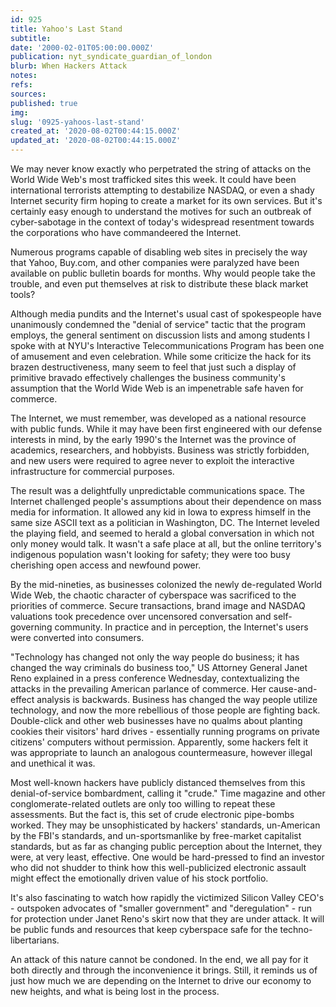 ```yaml
---
id: 925
title: Yahoo's Last Stand
subtitle: 
date: '2000-02-01T05:00:00.000Z'
publication: nyt_syndicate_guardian_of_london
blurb: When Hackers Attack
notes: 
refs: 
sources: 
published: true
img: 
slug: '0925-yahoos-last-stand'
created_at: '2020-08-02T00:44:15.000Z'
updated_at: '2020-08-02T00:44:15.000Z'
---
```

We may never know exactly who perpetrated the string of attacks on the World Wide Web's most trafficked sites this week. It could have been international terrorists attempting to destabilize NASDAQ, or even a shady Internet security firm hoping to create a market for its own services. But it's certainly easy enough to understand the motives for such an outbreak of cyber-sabotage in the context of today's widespread resentment towards the corporations who have commandeered the Internet.

Numerous programs capable of disabling web sites in precisely the way that Yahoo, Buy.com, and other companies were paralyzed have been available on public bulletin boards for months. Why would people take the trouble, and even put themselves at risk to distribute these black market tools?

Although media pundits and the Internet's usual cast of spokespeople have unanimously condemned the "denial of service" tactic that the program employs, the general sentiment on discussion lists and among students I spoke with at NYU's Interactive Telecommunications Program has been one of amusement and even celebration. While some criticize the hack for its brazen destructiveness, many seem to feel that just such a display of primitive bravado effectively challenges the business community's assumption that the World Wide Web is an impenetrable safe haven for commerce.

The Internet, we must remember, was developed as a national resource with public funds. While it may have been first engineered with our defense interests in mind, by the early 1990's the Internet was the province of academics, researchers, and hobbyists. Business was strictly forbidden, and new users were required to agree never to exploit the interactive infrastructure for commercial purposes.

The result was a delightfully unpredictable communications space. The Internet challenged people's assumptions about their dependence on mass media for information. It allowed any kid in Iowa to express himself in the same size ASCII text as a politician in Washington, DC. The Internet leveled the playing field, and seemed to herald a global conversation in which not only money would talk. It wasn't a safe place at all, but the online territory's indigenous population wasn't looking for safety; they were too busy cherishing open access and newfound power.

By the mid-nineties, as businesses colonized the newly de-regulated World Wide Web, the chaotic character of cyberspace was sacrificed to the priorities of commerce. Secure transactions, brand image and NASDAQ valuations took precedence over uncensored conversation and self-governing community. In practice and in perception, the Internet's users were converted into consumers.

"Technology has changed not only the way people do business; it has changed the way criminals do business too," US Attorney General Janet Reno explained in a press conference Wednesday, contextualizing the attacks in the prevailing American parlance of commerce. Her cause-and-effect analysis is backwards. Business has changed the way people utilize technology, and now the more rebellious of those people are fighting back. Double-click and other web businesses have no qualms about planting cookies their visitors' hard drives - essentially running programs on private citizens' computers without permission. Apparently, some hackers felt it was appropriate to launch an analogous countermeasure, however illegal and unethical it was.

Most well-known hackers have publicly distanced themselves from this denial-of-service bombardment, calling it "crude." Time magazine and other conglomerate-related outlets are only too willing to repeat these assessments. But the fact is, this set of crude electronic pipe-bombs worked. They may be unsophisticated by hackers' standards, un-American by the FBI's standards, and un-sportsmanlike by free-market capitalist standards, but as far as changing public perception about the Internet, they were, at very least, effective. One would be hard-pressed to find an investor who did not shudder to think how this well-publicized electronic assault might effect the emotionally driven value of his stock portfolio.

It's also fascinating to watch how rapidly the victimized Silicon Valley CEO's - outspoken advocates of "smaller government" and "deregulation" - run for protection under Janet Reno's skirt now that they are under attack. It will be public funds and resources that keep cyberspace safe for the techno-libertarians.

An attack of this nature cannot be condoned. In the end, we all pay for it both directly and through the inconvenience it brings. Still, it reminds us of just how much we are depending on the Internet to drive our economy to new heights, and what is being lost in the process.
